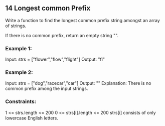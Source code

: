 ## 14 Longest common Prefix

Write a function to find the longest common prefix string amongst an array of strings.

If there is no common prefix, return an empty string "".

### Example 1:

Input: strs = ["flower","flow","flight"]
Output: "fl"

### Example 2:

Input: strs = ["dog","racecar","car"]
Output: ""
Explanation: There is no common prefix among the input strings.

### Constraints:

1 <= strs.length <= 200
0 <= strs[i].length <= 200
strs[i] consists of only lowercase English letters.